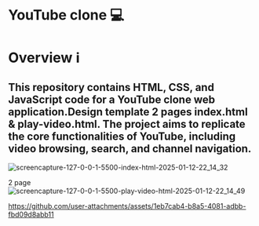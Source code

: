 
<h1>YouTube clone 💻</h1>

<h1>Overview ℹ️</h1>

<h2>This repository contains HTML, CSS, and JavaScript code for a YouTube clone web application.Design template 2 pages index.html & play-video.html. The project aims to replicate the core functionalities of YouTube, including video browsing, search, and channel navigation.</h2>

![screencapture-127-0-0-1-5500-index-html-2025-01-12-22_14_32](https://github.com/user-attachments/assets/f70e0334-a388-4df5-95b8-969a9db40d00)

2 page
![screencapture-127-0-0-1-5500-play-video-html-2025-01-12-22_14_49](https://github.com/user-attachments/assets/a08f3ec2-a48e-432e-9291-f282b81a9d0c)

https://github.com/user-attachments/assets/1eb7cab4-b8a5-4081-adbb-fbd09d8abb11










